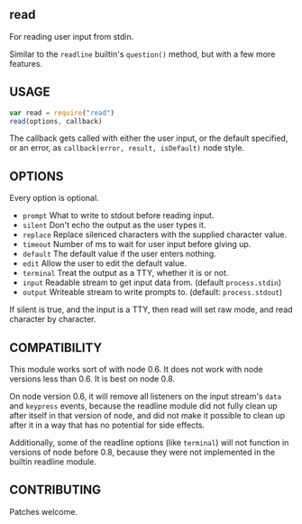 




















































































<extoc></extoc>

## read

For reading user input from stdin.

Similar to the `readline` builtin's `question()` method, but with a
few more features.

## USAGE

```javascript
var read = require("read")
read(options, callback)
```

The callback gets called with either the user input, or the default
specified, or an error, as `callback(error, result, isDefault)`
node style.

## OPTIONS

Every option is optional.

* `prompt` What to write to stdout before reading input.
* `silent` Don't echo the output as the user types it.
* `replace` Replace silenced characters with the supplied character value.
* `timeout` Number of ms to wait for user input before giving up.
* `default` The default value if the user enters nothing.
* `edit` Allow the user to edit the default value.
* `terminal` Treat the output as a TTY, whether it is or not.
* `input` Readable stream to get input data from. (default `process.stdin`)
* `output` Writeable stream to write prompts to. (default: `process.stdout`)

If silent is true, and the input is a TTY, then read will set raw
mode, and read character by character.

## COMPATIBILITY

This module works sort of with node 0.6.  It does not work with node
versions less than 0.6.  It is best on node 0.8.

On node version 0.6, it will remove all listeners on the input
stream's `data` and `keypress` events, because the readline module did
not fully clean up after itself in that version of node, and did not
make it possible to clean up after it in a way that has no potential
for side effects.

Additionally, some of the readline options (like `terminal`) will not
function in versions of node before 0.8, because they were not
implemented in the builtin readline module.

## CONTRIBUTING

Patches welcome.
